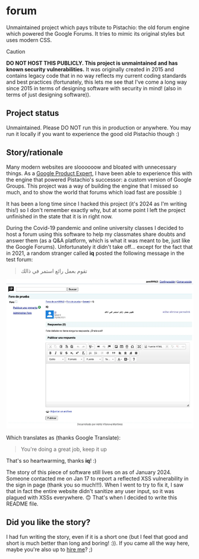 # forum

Unmaintained project which pays tribute to Pistachio: the old forum engine which
powered the Google Forums. It tries to mimic its original styles but uses modern
CSS.

> [!CAUTION]
> **DO NOT HOST THIS PUBLICLY. This project is unmaintained and has known
> security vulnerabilities.** It was originally created in 2015 and contains
> legacy code that in no way reflects my current coding standards and best
> practices (fortunately, this lets me see that I've come a long way since 2015
> in terms of designing software with security in mind! (also in terms of just
> designing software)).

## Project status
Unmaintained. Please DO NOT run this in production or anywhere. You may run it
locally if you want to experience the good old Pistachio though :)

## Story/rationale
Many modern websites are sloooooow and bloated with unnecessary things. As a
[Google Product Expert][1], I have been able to experience this with the engine
that powered Pistachio's successor: a custom version of Google Groups. This
project was a way of building the engine that I missed so much, and to show the
world that forums which load fast are possible :)

It has been a long time since I hacked this project (it's 2024 as I'm writing
this!) so I don't remember exactly why, but at some point I left the project
unfinished in the state that it is in right now.

During the Covid-19 pandemic and online university classes I decided to host a
forum using this software to help my classmates share doubts and answer them (as
a Q&A platform, which is what it was meant to be, just like the Google Forums).
Unfortunately it didn't take off... except for the fact that in 2021, a random
stranger called **iq** posted the following message in the test forum:

> تقوم بعمل رائع استمر في ذالك

![Screenshot of the nice thread in the forum](./docs/img/thread.webp)

Which translates as (thanks Google Translate):

> You're doing a great job, keep it up

That's so heartwarming, thanks **iq**! :)

The story of this piece of software still lives on as of January 2024. Someone
contacted me on Jan 17 to report a reflected XSS vulnerability in the sign in
page (thank you so much!!!). When I went to try to fix it, I saw that in fact
the entire website didn't sanitize any user input, so it was plagued with XSSs
everywhere. 🙃 That's when I decided to write this README file.

## Did you like the story?
I had fun writing the story, even if it is a short one (but I feel that good and
short is much better than long and boring! :)). If you came all the way here,
maybe you're also up to [hire me](https://www.avm99963.com/)? ;)

[1]: https://productexperts.withgoogle.com/
